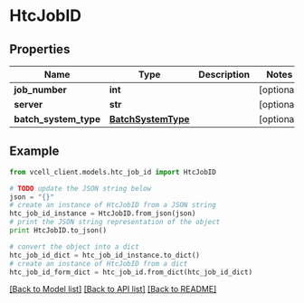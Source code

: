 # HtcJobID


## Properties
Name | Type | Description | Notes
------------ | ------------- | ------------- | -------------
**job_number** | **int** |  | [optional] 
**server** | **str** |  | [optional] 
**batch_system_type** | [**BatchSystemType**](BatchSystemType.md) |  | [optional] 

## Example

```python
from vcell_client.models.htc_job_id import HtcJobID

# TODO update the JSON string below
json = "{}"
# create an instance of HtcJobID from a JSON string
htc_job_id_instance = HtcJobID.from_json(json)
# print the JSON string representation of the object
print HtcJobID.to_json()

# convert the object into a dict
htc_job_id_dict = htc_job_id_instance.to_dict()
# create an instance of HtcJobID from a dict
htc_job_id_form_dict = htc_job_id.from_dict(htc_job_id_dict)
```
[[Back to Model list]](../README.md#documentation-for-models) [[Back to API list]](../README.md#documentation-for-api-endpoints) [[Back to README]](../README.md)


